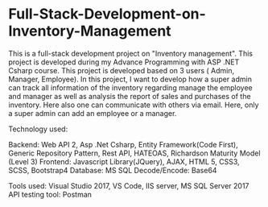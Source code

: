 # Full-Stack-Development-on-Inventory-Management
This is a full-stack development project on "Inventory management". This project is developed during my Advance Programming with ASP .NET Csharp course. This project is developed 
based on 3 users ( Admin, Manager, Employee). In this project, I want to develop how a super admin can track all information of the inventory regarding manage the employee and 
manager as well as analysis the report of sales and purchases of the inventory. Here also one can communicate with others via email. Here, only a super admin can add an employee
or a manager. 

Technology used:

Backend: Web API 2, Asp .Net Csharp, Entity Framework(Code First), Generic Repository Pattern, Rest API, HATEOAS, Richardson Maturity Model (Level 3)
Frontend: Javascript Library(JQuery), AJAX, HTML 5, CSS3, SCSS, Bootstrap4
Database: MS SQL
Decode/Encode: Base64

Tools used: Visual Studio 2017, VS Code, IIS server, MS SQL Server 2017
API testing tool: Postman
